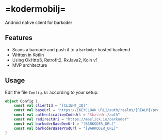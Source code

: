 # =kodermobilj=
Android native client for barkoder

## Features
* Scans a barcode and push it to a ``barkoder`` hosted backend
* Written in Kotlin
* Using OkHttp3, Retrofit2, RxJava2, Koin v1
* MVP architecture


## Usage
Edit the file ``Config.kt`` according to your setup:
```kt
object Config {
    const val clientId = "[CLIENT_ID]"
    const val baseUrl = "https://[KEYCLOAK_URL]/auth/realms/[REALM]/protocol/openid-connect"
    const val authenticationCodeUrl = "$baseUrl/auth"
    const val redirectUri = "https://maslick.io/barkoder"
    const val barkoderBaseDevUrl = "[BARKODER_URL]"
    const val barkoderBaseProdUrl = "[BARKODER_URL]"
}
```
